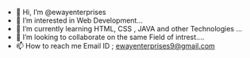 - 👋 Hi, I’m @ewayenterprises
- 👀 I’m interested in  Web Development...
- 🌱 I’m currently learning HTML, CSS , JAVA and other Technologies ...
- 💞️ I’m looking to collaborate on the same Field of intrest....
- 📫 How to reach me  Email ID ;  ewayenterprises9@gmail.com

<!---
ewayenterprises/ewayenterprises is a ✨ special ✨ repository because its `README.md` (this file) appears on your GitHub profile.
You can click the Preview link to take a look at your changes.
--->
